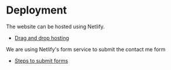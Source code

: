 # Deployment

The website can be hosted using Netlify.
- [Drag and drop hosting](https://docs.netlify.com/site-deploys/create-deploys/#drag-and-drop)

We are using Netlify's form service to submit the contact me form

- [Steps to submit forms](https://docs.netlify.com/forms/setup/)
